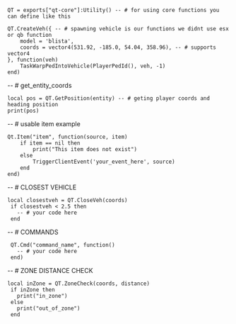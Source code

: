 

    
    QT = exports["qt-core"]:Utility() -- # for using core functions you can define like this 
    
    QT.CreateVeh({ -- # spawning vehicle is our functions we didnt use esx or qb function
        model = 'blista',
        coords = vector4(531.92, -185.0, 54.04, 358.96), -- # supports vector4
    }, function(veh)
        TaskWarpPedIntoVehicle(PlayerPedId(), veh, -1)
    end)
    
 -- # get_entity_coords
 
    local pos = QT.GetPosition(entity) -- # geting player coords and heading position
    print(pos)
    
-- # usable item example

    Qt.Item("item", function(source, item) 
    	if item == nil then
    		print("This item does not exist")
    	else
    		TriggerClientEvent('your_event_here', source)
    	end
    end)
    
 -- # CLOSEST VEHICLE 
 
    local closestveh = QT.CloseVeh(coords)
     if closestveh < 2.5 then 
       -- # your code here
     end
     
 -- # COMMANDS 
 
     QT.Cmd("command_name", function()
       -- # your code here
     end)
-- # ZONE DISTANCE CHECK 

    local inZone = QT.ZoneCheck(coords, distance)
     if inZone then 
       print("in_zone")
     else
       print("out_of_zone")
     end
     
